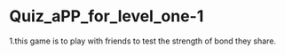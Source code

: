 # Quiz_aPP_for_level_one-1
1.this game is to play with friends to test the strength of bond they share.
